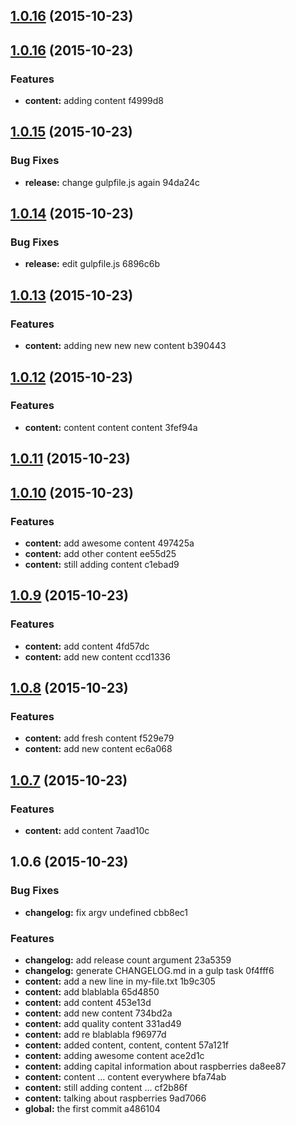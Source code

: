 <a name="1.0.16"></a>
## [1.0.16](//compare/1.0.17...v1.0.16) (2015-10-23)




<a name="1.0.16"></a>
## [1.0.16](//compare/1.0.15...v1.0.16) (2015-10-23)


### Features

* **content:** adding content f4999d8



<a name="1.0.15"></a>
## [1.0.15](//compare/1.0.14...v1.0.15) (2015-10-23)


### Bug Fixes

* **release:** change gulpfile.js again 94da24c



<a name="1.0.14"></a>
## [1.0.14](//compare/1.0.13...v1.0.14) (2015-10-23)


### Bug Fixes

* **release:** edit gulpfile.js 6896c6b



<a name="1.0.13"></a>
## [1.0.13](//compare/1.0.12...v1.0.13) (2015-10-23)


### Features

* **content:** adding new new new content b390443



<a name="1.0.12"></a>
## [1.0.12](//compare/1.0.11...v1.0.12) (2015-10-23)


### Features

* **content:** content content content 3fef94a



<a name="1.0.11"></a>
## [1.0.11](//compare/1.0.11...v1.0.11) (2015-10-23)




<a name="1.0.10"></a>
## [1.0.10](//compare/1.0.9...v1.0.10) (2015-10-23)


### Features

* **content:** add awesome content 497425a
* **content:** add other content ee55d25
* **content:** still adding content c1ebad9



<a name="1.0.9"></a>
## [1.0.9](//compare/v1.0.8...v1.0.9) (2015-10-23)


### Features

* **content:** add content 4fd57dc
* **content:** add new content ccd1336



<a name="1.0.8"></a>
## [1.0.8](//compare/v1.0.7...v1.0.8) (2015-10-23)


### Features

* **content:** add fresh content f529e79
* **content:** add new content ec6a068



<a name="1.0.7"></a>
## [1.0.7](//compare/v1.0.6...v1.0.7) (2015-10-23)


### Features

* **content:** add content 7aad10c



<a name="1.0.6"></a>
## 1.0.6 (2015-10-23)


### Bug Fixes

* **changelog:** fix argv undefined cbb8ec1

### Features

* **changelog:** add release count argument 23a5359
* **changelog:** generate CHANGELOG.md in a gulp task 0f4fff6
* **content:** add a new line in my-file.txt 1b9c305
* **content:** add blablabla 65d4850
* **content:** add content 453e13d
* **content:** add new content 734bd2a
* **content:** add quality content 331ad49
* **content:** add re blablabla f96977d
* **content:** added content, content, content 57a121f
* **content:** adding awesome content ace2d1c
* **content:** adding capital information about raspberries da8ee87
* **content:** content ... content everywhere bfa74ab
* **content:** still adding content ... cf2b86f
* **content:** talking about raspberries 9ad7066
* **global:** the first commit a486104







